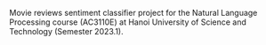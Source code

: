 Movie reviews sentiment classifier project for the Natural Language Processing course (AC3110E) at Hanoi University of Science and Technology (Semester 2023.1).
